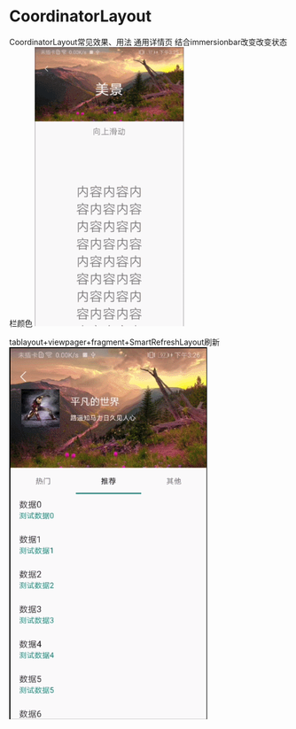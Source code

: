 # CoordinatorLayout
CoordinatorLayout常见效果、用法
通用详情页 结合immersionbar改变改变状态栏颜色
![image](https://github.com/leegh15/CoordinatorLayout/blob/master/image/1.gif)


tablayout+viewpager+fragment+SmartRefreshLayout刷新
![image](https://github.com/leegh15/CoordinatorLayout/blob/master/image/2.gif)
